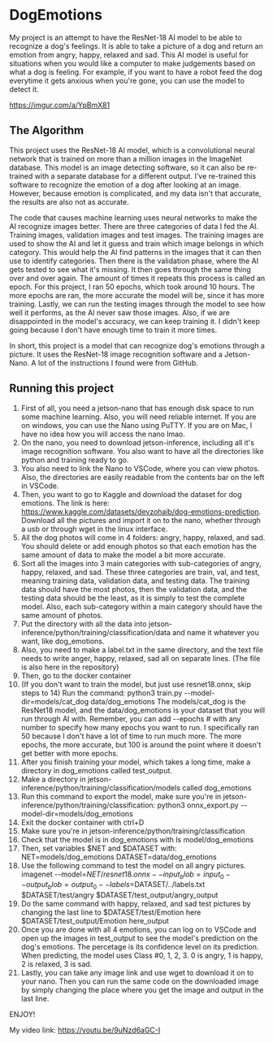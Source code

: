 # DogEmotions
My project is an attempt to have the ResNet-18 AI model to be able to recognize a dog's feelings. It is able to take a picture of a dog and return an emotion from angry, happy, relaxed and sad. This AI model is useful for situations when you would like a computer to make judgements based on what a dog is feeling. For example, if you want to have a robot feed the dog everytime it gets anxious when you're gone, you can use the model to detect it.
 
https://imgur.com/a/YpBmX81

## The Algorithm

This project uses the ResNet-18 AI model, which is a convolutional neural network that is trained on more than a million images in the ImageNet database. This model is an image detecting software, so it can also be re-trained with a separate database for a different output. I've re-trained this software to recognize the emotion of a dog after looking at an image. However, because emotion is complicated, and my data isn't that accurate, the results are also not as accurate. 

The code that causes machine learning uses neural networks to make the AI recognize images better. There are three categories of data I fed the AI. Training images, validation images and test images. The training images are used to show the AI and let it guess and train which image belongs in which category. This would help the AI find patterns in the images that it can then use to identify categories. Then there is the validation phase, where the AI gets tested to see what it's missing. It then goes through the same thing over and over again. The amount of times it repeats this process is called an epoch. For this project, I ran 50 epochs, which took around 10 hours. The more epochs are ran, the more accurate the model will be, since it has more training. Lastly, we can run the testing images through the model to see how well it performs, as the AI never saw those images. Also, if we are disappointed in the model's accuracy, we can keep training it. I didn't keep going because I don't have enough time to train it more times. 

In short, this project is a model that can recognize dog's emotions through a picture. It uses the ResNet-18 image recognition software and a Jetson-Nano. A lot of the instructions I found were from GitHub. 

## Running this project

1. First of all, you need a jetson-nano that has enough disk space to run some machine learning. Also, you will need reliable internet. If you are on windows, you can use the Nano using PuTTY. If you are on Mac, I have no idea how you will access the nano lmao.
2. On the nano, you need to download jetson-inference, including all it's image recognition software. You also want to have all the directories like python and training ready to go.
3. You also need to link the Nano to VSCode, where you can view photos. Also, the directories are easily readable from the contents bar on the left in VSCode.
4. Then, you want to go to Kaggle and download the dataset for dog emotions. The link is here: https://www.kaggle.com/datasets/devzohaib/dog-emotions-prediction. Download all the pictures and import it on to the nano, whether through a usb or through wget in the linux interface.
5. All the dog photos will come in 4 folders: angry, happy, relaxed, and sad. You should delete or add enough photos so that each emotion has the same amount of data to make the model a bit more accurate.
6. Sort all the images into 3 main categories with sub-categories of angry, happy, relaxed, and sad. These three categories are train, val, and test, meaning training data, validation data, and testing data. The training data should have the most photos, then the validation data, and the testing data should be the least, as it is simply to test the complete model. Also, each sub-category within a main category should have the same amount of photos.
7. Put the directory with all the data into jetson-inference/python/training/classification/data and name it whatever you want, like dog_emotions.
8. Also, you need to make a label.txt in the same directory, and the text file needs to write anger, happy, relaxed, sad all on separate lines. (The file is also here in the repository)
9. Then, go to the docker container
10. (If you don't want to train the model, but just use resnet18.onnx, skip steps to 14) Run the command: python3 train.py --model-dir=models/cat_dog data/dog_emotions     The models/cat_dog is the ResNet18 model, and the data/dog_emotions is your dataset that you will run through AI with. Remember, you can add --epochs # with any number to specify how many epochs you want to run. I specifically ran 50 because I don't have a lot of time to run much more. The more epochs, the more accurate, but 100 is around the point where it doesn't get better with more epochs.
11. After you finish training your model, which takes a long time, make a directory in dog_emotions called test_output.
12. Make a directory in jetson-inference/python/training/classification/models called dog_emotions
13. Run this command to export the model, make sure you're in jetson-inference/python/training/classification: python3 onnx_export.py --model-dir=models/dog_emotions
14. Exit the docker container with ctrl+D
15. Make sure you're in jetson-inference/python/training/classification
16. Check that the model is in dog_emotions with ls model/dog_emotions
17. Then, set variables $NET and $DATASET with:
NET=models/dog_emotions
DATASET=data/dog_emotions
18. Use the following command to test the model on all angry pictures.
  imagenet --model=$NET/resnet18.onnx --input_blob=input_0 --output_blob=output_0 --labels=$DATASET/../labels.txt \
           $DATASET/test/angry $DATASET/test_output/angry_output
19. Do the same command with happy, relaxed, and sad test pictures by changing the last line to $DATASET/test/Emotion here $DATASET/test_output/Emotion here_output
20. Once you are done with all 4 emotions, you can log on to VSCode and open up the images in test_output to see the model's prediction on the dog's emotions. The percetage is its confidence level on its prediction. When predicting, the model uses Class #0, 1, 2, 3. 0 is angry, 1 is happy, 2 is relaxed, 3 is sad.
21. Lastly, you can take any image link and use wget to download it on to your nano. Then you can run the same code on the downloaded image by simply changing the place where you get the image and output in the last line.

ENJOY!

My video link: https://youtu.be/9uNzd6aGC-I
